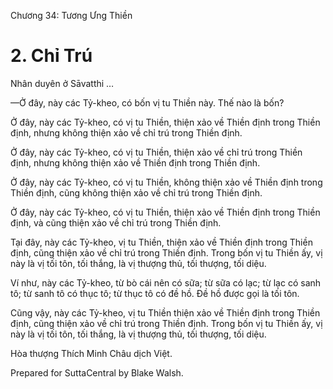  

Chương 34: Tương Ưng Thiền

# 2\. Chỉ Trú

Nhân duyên ở Sāvatthi …

—Ở đây, này các Tỷ-kheo, có bốn vị tu Thiền này. Thế nào là bốn?

Ở đây, này các Tỷ-kheo, có vị tu Thiền, thiện xảo về Thiền định trong Thiền định, nhưng không thiện xảo về chỉ trú trong Thiền định.

Ở đây, này các Tỷ-kheo, có vị tu Thiền, thiện xảo về chỉ trú trong Thiền định, nhưng không thiện xảo về Thiền định trong Thiền định.

Ở đây, này các Tỷ-kheo, có vị tu Thiền, không thiện xảo về Thiền định trong Thiền định, cũng không thiện xảo về chỉ trú trong Thiền định.

Ở đây, này các Tỷ-kheo, có vị tu Thiền, thiện xảo về Thiền định trong Thiền định, và cũng thiện xảo về chỉ trú trong Thiền định.

Tại đây, này các Tỷ-kheo, vị tu Thiền, thiện xảo về Thiền định trong Thiền định, cũng thiện xảo về chỉ trú trong Thiền định. Trong bốn vị tu Thiền ấy, vị này là vị tối tôn, tối thắng, là vị thượng thủ, tối thượng, tối diệu.

Ví như, này các Tỷ-kheo, từ bò cái nên có sữa; từ sữa có lạc; từ lạc có sanh tô; từ sanh tô có thục tô; từ thục tô có đề hồ. Ðề hồ được gọi là tối tôn.

Cũng vậy, này các Tỷ-kheo, vị tu Thiền thiện xảo về Thiền định trong Thiền định, cũng thiện xảo về chỉ trú trong Thiền định. Trong bốn vị tu Thiền ấy, vị này là vị tối tôn, tối thắng, là vị thượng thủ, tối thượng, tối diệu.

Hòa thượng Thích Minh Châu dịch Việt.

Prepared for SuttaCentral by Blake Walsh.